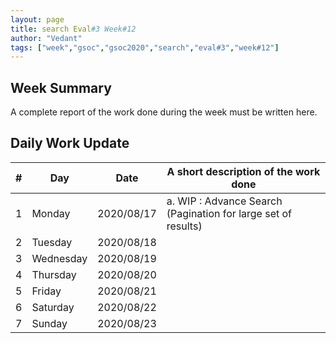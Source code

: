 ```yaml
---
layout: page
title: search Eval#3 Week#12
author: "Vedant"
tags: ["week","gsoc","gsoc2020","search","eval#3","week#12"]
---
```


## Week Summary

A complete report of the work done during the week must be written here. 


## Daily Work Update

|\#|Day|Date|A short description of the work done|  
|---	|---	|---	|---	|  
|1   	| Monday 	|   2020/08/17	| a. WIP : Advance Search (Pagination for large set of results) 	|  
|2   	| Tuesday  	|   2020/08/18	|   	|  
|3   	| Wednesday  	|  2020/08/19 	|   	|  
|4   	| Thursday  	|   2020/08/20	|   	|  
|5   	| Friday  	|   2020/08/21	|   	|  
|6   	| Saturday  	|   2020/08/22	|   	|  
|7   	| Sunday  	|   2020/08/23	|   	|  

